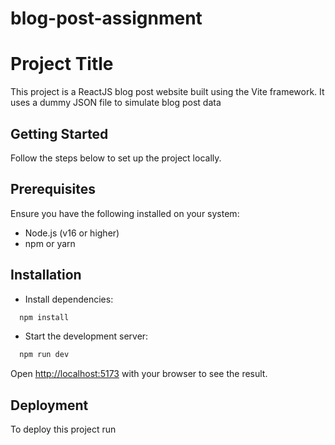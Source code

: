 # blog-post-assignment
 

# Project Title

This project is a ReactJS blog post website built using the Vite framework. It uses a dummy JSON file to simulate blog post data

## Getting Started

Follow the steps below to set up the project locally.



## Prerequisites

Ensure you have the following installed on your system:

- Node.js (v16 or higher)
- npm or yarn


## Installation

- Install dependencies:

```bash
  npm install
```
- Start the development server:

```bash
  npm run dev
```
Open [http://localhost:5173](http://localhost:5173) with your browser to see the result.

    
## Deployment

To deploy this project run


